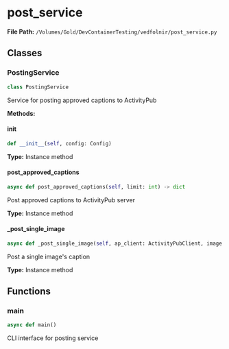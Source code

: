 # post_service

**File Path:** `/Volumes/Gold/DevContainerTesting/vedfolnir/post_service.py`

## Classes

### PostingService

```python
class PostingService
```

Service for posting approved captions to ActivityPub

**Methods:**

#### __init__

```python
def __init__(self, config: Config)
```

**Type:** Instance method

#### post_approved_captions

```python
async def post_approved_captions(self, limit: int) -> dict
```

Post approved captions to ActivityPub server

**Type:** Instance method

#### _post_single_image

```python
async def _post_single_image(self, ap_client: ActivityPubClient, image: Image) -> bool
```

Post a single image's caption

**Type:** Instance method

## Functions

### main

```python
async def main()
```

CLI interface for posting service

